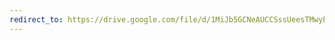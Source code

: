 ```yaml
---
redirect_to: https://drive.google.com/file/d/1MiJb5GCNeAUCCSssUeesTMwyET7iHFbD/view?usp=sharing
---
```

